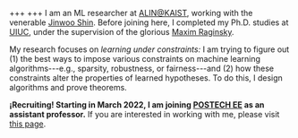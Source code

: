+++
+++
I am an ML researcher at [ALIN@KAIST](https://alinlab.kaist.ac.kr), working with the venerable [Jinwoo Shin](https://alinlab.kaist.ac.kr/shin.html). Before joining here, I completed my Ph.D. studies at [UIUC](https://illinois.edu), under the supervision of the glorious [Maxim Raginsky](http://maxim.ece.illinois.edu).

My research focuses on *learning under constraints:* I am trying to figure out (1) the best ways to impose various constraints on machine learning algorithms---e.g., sparsity, robustness, or fairness---and (2) how these constraints alter the properties of learned hypotheses. To do this, I design algorithms and prove theorems.

__¡Recruiting! Starting in March 2022, I am joining [POSTECH EE](https://ee.postech.ac.kr) as an assistant professor.__ If you are interested in working with me, please visit [this page](https://jaeho-lee.github.io/candidates/).
